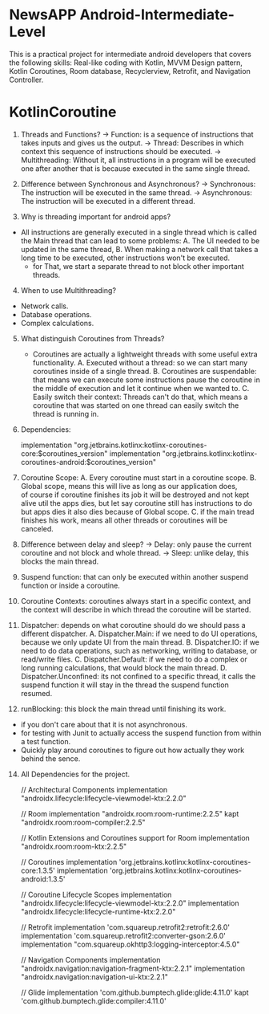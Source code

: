 # NewsAPP Android-Intermediate-Level

This is a practical project for intermediate android developers that covers the following skills: Real-like coding with Kotlin, MVVM Design pattern, Kotlin Coroutines, Room database, Recyclerview, Retrofit, and Navigation Controller.

# KotlinCoroutine

1. Threads and Functions?
   -> Function: is a sequence of instructions that takes inputs and gives us the output.
   -> Thread: Describes in which context this sequence of instructions should be executed. 
   -> Multithreading: Without it, all instructions in a program will be executed one after another that is because executed in the same single thread.

2. Difference between Synchronous and Asynchronous?
   -> Synchronous: The instruction will be executed in the same thread.
   -> Asynchronous: The instruction will be executed in a different thread.
   
3. Why is threading important for android apps?
  - All instructions are generally executed in a single thread which is called the Main thread that can lead to some problems:
    A. The UI needed to be updated in the same thread,
    B. When making a network call that takes a long time to be executed, other instructions won't be executed.
     - for That, we start a separate thread to not block other important threads.

4. When to use Multithreading?
  - Network calls. 
  - Database operations. 
  - Complex calculations.

5. What distinguish Coroutines from Threads?
   - Coroutines are actually a lightweight threads with some useful extra functionality.
  A. Executed without a thread: so we can start many coroutines inside of a single thread.
  B. Coroutines are suspendable: that means we can execute some instructions pause the coroutine in the middle of execution and let it continue when we wanted to.
  C. Easily switch their context: Threads can't do that, which means a coroutine that was started on one thread can easily switch the thread is running in.
     
6. Dependencies:

   implementation "org.jetbrains.kotlinx:kotlinx-coroutines-core:$coroutines_version"
   implementation "org.jetbrains.kotlinx:kotlinx-coroutines-android:$coroutines_version"

7. Coroutine Scope:
   A. Every coroutine must start in a coroutine scope.
   B. Global scope, means this will live as long as our application does,  
       of course if coroutine finishes its job it will be destroyed and not kept alive util the apps dies,
       but let say coroutine still has instructions to do but apps dies it also dies because of Global scope.
   C. if the main tread finishes his work, means all other threads or coroutines will be canceled.
    
9. Difference between delay and sleep?
   -> Delay: only pause the current coroutine and not block and whole thread.
   -> Sleep: unlike delay, this blocks the main thread.
   
10. Suspend function: that can only be executed within another suspend function or inside a coroutine.

11. Coroutine Contexts: coroutines always start in a specific context, and the context will describe in which thread the coroutine will be started.

12. Dispatcher: depends on what coroutine should do we should pass a different dispatcher.
   A. Dispatcher.Main: if we need to do UI operations, because we only update UI from the main thread. 
   B. Dispatcher.IO: if we need to do data operations, such as networking, writing to database, or read/write files. 
   C. Dispatcher.Default: if we need to do a complex or long running calculations, that would block the main thread. 
   D. Dispatcher.Unconfined: its not confined to a specific thread, it calls the suspend function it will stay in the thread the suspend function resumed. 
    
13. runBlocking: this block the main thread until finishing its work.
   - if you don't care about that it is not asynchronous. 
   - for testing with Junit to actually access the suspend function from within a test function.
   - Quickly play around coroutines to figure out how actually they work behind the sence.
   
14. All Dependencies for the project.

    // Architectural Components
    implementation "androidx.lifecycle:lifecycle-viewmodel-ktx:2.2.0"

    // Room
    implementation "androidx.room:room-runtime:2.2.5"
    kapt "androidx.room:room-compiler:2.2.5"

    // Kotlin Extensions and Coroutines support for Room
    implementation "androidx.room:room-ktx:2.2.5"

    // Coroutines
    implementation 'org.jetbrains.kotlinx:kotlinx-coroutines-core:1.3.5'
    implementation 'org.jetbrains.kotlinx:kotlinx-coroutines-android:1.3.5'

    // Coroutine Lifecycle Scopes
    implementation "androidx.lifecycle:lifecycle-viewmodel-ktx:2.2.0"
    implementation "androidx.lifecycle:lifecycle-runtime-ktx:2.2.0"

    // Retrofit
    implementation 'com.squareup.retrofit2:retrofit:2.6.0'
    implementation 'com.squareup.retrofit2:converter-gson:2.6.0'
    implementation "com.squareup.okhttp3:logging-interceptor:4.5.0"

    // Navigation Components
    implementation "androidx.navigation:navigation-fragment-ktx:2.2.1"
    implementation "androidx.navigation:navigation-ui-ktx:2.2.1"

    // Glide
    implementation 'com.github.bumptech.glide:glide:4.11.0'
    kapt 'com.github.bumptech.glide:compiler:4.11.0'
